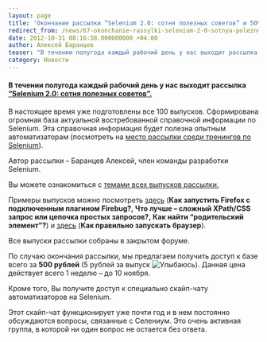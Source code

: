 ```yaml
---
layout: page
title: 'Окончание рассылки “Selenium 2.0: сотня полезных советов” и 50% скидка на архив всех выпусков'
redirect_from: /news/67-okonchanie-rassylki-selenium-2-0-sotnya-poleznykh-sovetov-i-50-skidka-na-arkhiv-vsekh-vypuskov.html
date: 2012-10-31 08:16:58.000000000 +04:00
author: Алексей Баранцев
teaser: "В течении полугода каждый рабочий день у нас выходит рассылка “Selenium 2.0: сотня полезных советов”. В настоящее время уже подготовлены все 100 выпусков. Сформирована огромная база актуальной справочной информации по Selenium. Автор рассылки – Баранцев Алексей, член команды разработки Selenium."
category: Новости
---
```

<h4>В течении полугода каждый рабочий день у нас выходит рассылка <a href="maillist.html">“Selenium 2.0: сотня полезных советов”.</a></h4>
<p>В настоящее время уже подготовлены все 100 выпусков. Сформирована огромная база актуальной востребованной справочной информации по Selenium. Эта справочная информация будет полезна опытным автоматизаторам (посмотреть на <a href="trainings.html">место рассылки среди тренингов по Selenium</a>).</p>
<p>Автор рассылки – Баранцев Алексей, член команды разработки Selenium.</p>
<p>Вы можете ознакомиться с <a href="maillist.html">темами всех выпусков рассылки.</a></p>
<p>Примеры выпусков можно посмотреть <a href="http://software-testing.ru/events/1613-selenium-tips-and-tricks">здесь</a> (<strong>Как запустить Firefox с подключенным плагином Firebug?, <strong>Что лучше – сложный XPath/CSS запрос или цепочка простых запросов?, <strong>Как найти “родительский элемент”?</strong></strong></strong>) и <a href="articles/66-how-to-start-browser-with-driver-factory.html">здесь</a> (<strong>Как правильно запускать браузер</strong>).</p>
<p>Все выпуски рассылки собраны в закрытом форуме.</p>
<p>По случаю окончания рассылки, мы предлагаем получить доступ к базе всего за <strong>500 рублей</strong> (5 рублей за выпуск <img src="media/editors/tinymce/jscripts/tiny_mce/plugins/emotions/img/smiley-smile.gif" border="0" alt="Улыбаюсь" title="Улыбаюсь" />). Данная цена действует всего 1 неделю – до 10 ноября.</p>
<p>Кроме того, Вы получите доступ к специально скайп-чату автоматизаторов на Selenium.</p>
<p>Этот скайп-чат функционирует уже почти год и в нем постоянно обсуждаются вопросы, связанные с Селениум. Это очень активная группа, в которой ни один вопрос не остается без ответа. </p>

